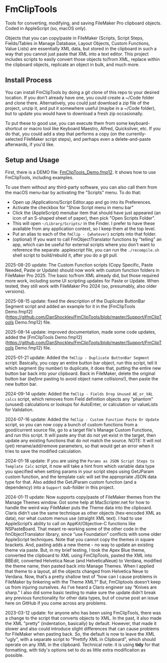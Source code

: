 # FmClipTools

Tools for converting, modifying, and saving FileMaker Pro clipboard objects. Coded in AppleScript (so, macOS only). 

Objects that you can copy/paste in FileMaker (Scripts, Script Steps, Fields/Tables in Manage Database, Layout Objects, Custom Functions, Value Lists) are essentially XML data, but stored in the clipboard in such a way that you cannot just paste that XML into a text editor. This project includes scripts to easily convert those objects to/from XML, replace within the clipboard objects, replicate an object in bulk, and much more. 

## Install Process

You can install FmClipTools by doing a git clone of this repo to your desired location. If you don't already have one, you could create a ~/Code folder and clone there. 
Alternatively, you could just download a zip file of the project, unzip it, and put it somewhere useful (maybe in a ~/Code folder), but to update you would have to download a fresh zip occasionally.  

To put these to good use, you can execute them from some keyboard-shortcut or macro tool like Keyboard Maestro, Alfred, Quicksilver, etc. 
If you do that, you could add a step that performs a copy (on the currently-selected FileMaker script steps), and perhaps even a delete-and-paste afterwards, if you'd like. 


## Setup and Usage

First, there is a DEMO file: [FmClipTools_Demo.fmp12](https://github.com/DanShockley/FmClipTools/blob/master/Support/FmClipTools_Demo.fmp12). It shows how to use FmClipTools, including examples. 

To use them without any third-party software, you can also call them from the macOS menu-bar by activating the "Scripts" menu. 
To do that: 
* Open up /Applications/Script Editor.app and go into its Preferences. 
* Activate the checkbox for "Show Script menu in menu bar"
* Click the (AppleScript) menubar item that should have just appeared (an icon of an S-shaped sheet of paper), then pick "Open Scripts Folder". 
* This will open `~/Library/Scripts/` in the Finder.  I prefer to have these available from any application context, so I keep them at the top level. 
* Put an alias to each of the `fmClip - {whatever}` scripts into that folder. 
* (optional) If you want to call FmObjectTranslator functions by "telling" an app, which can be useful for external scripts where you don't want to reference the separate .applescript file, you can run the `./recompile.sh` shell script to build/rebuild it, after you do a git pull.

2025-08-20 update: The Custom Function scripts (Copy Specific, Paste Needed, Paste or Update) should now work with custom function folders in FileMaker Pro 2025. The basic to/from XML already did, but those required more work, including some UI scripting updates for Paste or Update. When tested, they still work with FileMaker Pro 2024 (so, presumably, also older versions).  

2025-08-15 update: fixed the description of the Duplicate ButtonBar Segment script and added an example for it in the [FmClipTools Demo.fmp12](https://github.com/DanShockley/FmClipTools/blob/master/Support/FmClipTools Demo.fmp12) file.

2025-08-14 update: improved documentation, made some code updates, added the [FmClipTools Demo.fmp12](https://github.com/DanShockley/FmClipTools/blob/master/Support/FmClipTools Demo.fmp12) file.

2025-01-21 update: Added the `fmClip - Duplicate ButtonBar Segment` script. Basically, you copy an entire button bar object, run this script, tell it which segment (by number) to duplicate, it does that, putting the entire new button bar back into your clipboard. Back in FileMaker, delete the original button bar (*before* pasting to avoid object name collisions!), then paste the new button bar.

2024-09-14 update: Added the `fmClip - Fields Drop Unused AE_or_VAL calcs` script, which removes from Field definition objects any "phantom" (unused) calculations or lookups for AutoEnter, or calculation or valueLists for Validation.

2024-07-16 update: Added the `fmClip - Custom Function Paste Or Update` script, so you can now copy a bunch of custom functions from a good/current source file, go to a target file's Manage Custom Functions, and run this script. It will paste any that do not yet exist in the target, then update any existing functions that do not match the source. NOTE: It will not (yet) rename/add/remove parameters, so that would get an error when it tries to save the modified calculation. 

2024-01-18 update: If you are using the `Params as JSON Script Steps to Template Calc` script, it now will take a hint from which variable data type you specified when setting params in your script steps using GetJParam custom function, and the template calc will set the appropriate JSON data type for that. Also added the GetJParam custom function (and a dependency) into a `Support` sub-folder in this project. 

2024-01-11 update: Now supports copy/paste of FileMaker themes from the Manage Themes window. Got some help at MacScripter.net for how to handle the weird way FileMaker puts the Theme data into the clipboard. Claris didn’t use the same technique as other objects (hex-encoded XML as data), nor what custom menus use (straight XML text). I had to use AppleScript’s ability to call on AppKit/Objective-C functions like NSPasteBoard. That meant re-working some of the other code in the fmObjectTranslator library, since “use Foundation” conflicts with some older AppleScript techniques. Note that you cannot copy the themes in square brackets. And, pasting adds a new theme - no way to update an existing theme via paste. But, in my brief testing, I took the Apex Blue theme, converted the clipboard to XML using FmClipTools, pasted the XML into BBEdit, converted Helvetica Neue (and HelveticaNeue) to Verdana, modified the theme name, then pasted back into Manage Themes. When I applied that theme to a layout, all the objects changed from Helvetica Neue to Verdana. Now, that’s a pretty shallow test of “how can I cause problems in FileMaker by tinkering with the Theme XML?” But, FmCliptools doesn’t keep us from injuring ourselves. As I’ve heard a Claris engineer say “Knives are sharp.” I also did some basic testing to make sure the update didn’t break any previous functionality for other data types, but of course post an issue here on GitHub if you come across any problems. 

2023-03-12 update: for anyone who has been using FmClipTools, there was a change to the script that converts objects to XML. In the past, it also made the XML "pretty" (indentation, basically) by default. However, that made it slower and also could introduce slight differences that can cause problems for FileMaker when pasting back. So, the default is now to leave the XML "ugly", with a separate script to "Prettify XML in Clipboard", which should operate on any XML in the clipboard. Technical note: it is using **tidy** for that formatting, with tidy's options set to do as little extra modification as possible. 
